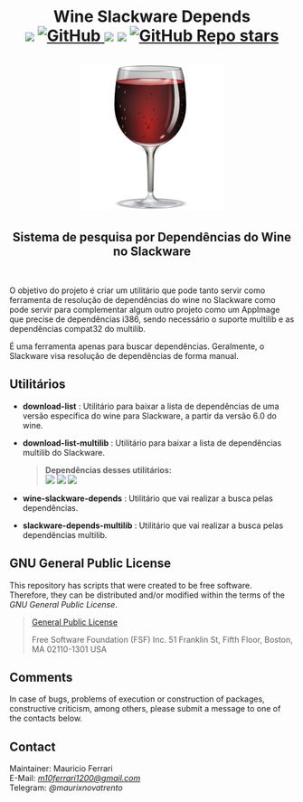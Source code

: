 <h1 align="center">
    <b>Wine Slackware Depends</b>
        <br>
        <img src="https://img.shields.io/badge/Tested%20Distro-Slackware--15.0--x86__64-blue?style=flat-square"/>
        <a href="/LICENSE">
            <img alt="GitHub" src="https://img.shields.io/github/license/mxnt10/wine-slackware-depends?color=blue&label=License&style=flat-square">
        </a>
        <img src="https://img.shields.io/github/last-commit/mxnt10/wine-slackware-depends?color=blue&label=Last%20Commit&style=flat-square"/>
        <img src="https://img.shields.io/github/repo-size/mxnt10/wine-slackware-depends?color=blue&label=Repo%20Size&style=flat-square"/>
        <a href="https://github.com/mxnt10/wine-slackware-depends/stargazers">
            <img alt="GitHub Repo stars" src="https://img.shields.io/github/stars/mxnt10/wine-slackware-depends?color=blue&label=GitHub%20Stars&style=flat-square">
        </a>
        <br/><br/>
        <a><img src="https://raw.githubusercontent.com/mxnt10/wine-slackware-depends/master/wine.png"></a>
    <h2 align="center"><b>Sistema de pesquisa por Dependências do Wine no Slackware</b></h2>
</h1><br/>

O objetivo do projeto é criar um utilitário que pode tanto servir como ferramenta de resolução de dependências do wine no Slackware como pode servir para complementar algum outro projeto como um AppImage que precise de dependências i386, sendo necessário o suporte multilib e as dependências compat32 do multilib.

É uma ferramenta apenas para buscar dependências. Geralmente, o Slackware visa resolução de dependências de forma manual.

<h2><b>Utilitários</b></h2>

- <b>download-list</b> : Utilitário para baixar a lista de dependências de uma versão específica do wine para Slackware, a partir da versão 6.0 do wine.
- <b>download-list-multilib</b> : Utilitário para baixar a lista de dependências multilib do Slackware.
    ><b>Dependências desses utilitários:</b><br/>
    ><img src="https://img.shields.io/badge/Yad%20>=-v10.1-00aa00?style=flat-square"/>
    ><img src="https://img.shields.io/badge/-ou-silver?style=flat-square"/>
    ><img src="https://img.shields.io/badge/Zenity%20>=-v3.32.0-00aa00?style=flat-square"/>

- <b>wine-slackware-depends</b> : Utilitário que vai realizar a busca pelas dependências.
- <b>slackware-depends-multilib</b> : Utilitário que vai realizar a busca pelas dependências multilib.

<h2><b>GNU General Public License</b></h2>

This repository has scripts that were created to be free software.<br/>
Therefore, they can be distributed and/or modified within the terms of the *GNU General Public License*.

>[General Public License](https://pt.wikipedia.org/wiki/GNU_General_Public_License)
>
>Free Software Foundation (FSF) Inc. 51 Franklin St, Fifth Floor, Boston, MA 02110-1301 USA

<h2><b>Comments</b></h2>

In case of bugs, problems of execution or construction of packages, constructive criticism, among others,
please submit a message to one of the contacts below.

<h2><b>Contact</b></h2>

Maintainer: Mauricio Ferrari<br/>
E-Mail: *m10ferrari1200@gmail.com*<br/>
Telegram: *@maurixnovatrento*<br/>
